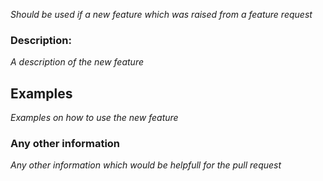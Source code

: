 *Should be used if a new feature which was raised from a feature request*

### Description:

*A description of the new feature*

## Examples

*Examples on how to use the new feature*

### Any other information

*Any other information which would be helpfull for the pull request*